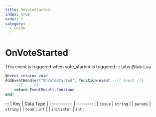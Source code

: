 ```yaml
---
title: OnVoteStarted
index: true
order: 2
category:
  - Guide
---
```


# OnVoteStarted
This event is triggered when vote_started is triggered
::: tabs
@tab Lua
```lua
@event returns void
AddEventHandler("OnVoteStarted", function(event --[[ Event ]])
    --[[ ... ]]
    return EventResult.Continue
end)
```

:::
|     Key     | Data Type |
| :---------: | :-------: |
|   `issue`   |  `string` |
|   `param1`  |  `string` |
|    `team`   |   `int`   |
| `initiator` |   `int`   |